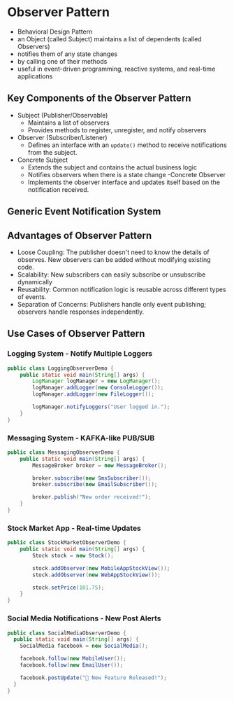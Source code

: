 # Observer Pattern
- Behavioral Design Pattern
- an Object (called Subject) maintains a list of dependents (called Observers)
- notifies them of any state changes
- by calling one of their methods
- useful in event-driven programming, reactive systems, and real-time applications


## Key Components of the Observer Pattern
- Subject (Publisher/Observable)
  - Maintains a list of observers
  - Provides methods to register, unregister, and notify observers
- Observer (Subscriber/Listener)
  - Defines an interface with an `update()` method to receive notifications from the subject.
- Concrete Subject
  - Extends the subject and contains the actual business logic
  - Notifies observers when there is a state change
-Concrete Observer
  - Implements the observer interface and updates itself based on the notification received.

## Generic Event Notification System


## Advantages of Observer Pattern
- Loose Coupling: The publisher doesn't need to know the details of observes. New observers can be added without modifying existing code.
- Scalability: New subscribers can easily subscribe or unsubscribe dynamically
- Reusability: Common notification logic is reusable across different types of events.
- Separation of Concerns: Publishers handle only event publishing; observers handle responses independently.

## Use Cases of Observer Pattern

### Logging System - Notify Multiple Loggers
```java
public class LoggingObserverDemo {
    public static void main(String[] args) {
        LogManager logManager = new LogManager();
        logManager.addLogger(new ConsoleLogger());
        logManager.addLogger(new FileLogger());

        logManager.notifyLoggers("User logged in.");
    }
}
```

### Messaging System - KAFKA-like PUB/SUB
```java
public class MessagingObserverDemo {
    public static void main(String[] args) {
        MessageBroker broker = new MessageBroker();

        broker.subscribe(new SmsSubscriber());
        broker.subscribe(new EmailSubscriber());

        broker.publish("New order received!");
    }
}
```

### Stock Market App - Real-time Updates
```java
public class StockMarketObserverDemo {
    public static void main(String[] args) {
        Stock stock = new Stock();

        stock.addObserver(new MobileAppStockView());
        stock.addObserver(new WebAppStockView());

        stock.setPrice(101.75);
    }
}
```


### Social Media Notifications - New Post Alerts
```java
public class SocialMediaObserverDemo {
  public static void main(String[] args) {
    SocialMedia facebook = new SocialMedia();

    facebook.follow(new MobileUser());
    facebook.follow(new EmailUser());

    facebook.postUpdate("🎉 New Feature Released!");
  }
}
```